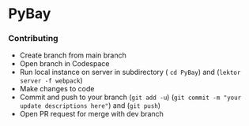 # PyBay

### Contributing

 - Create branch from main branch
 - Open branch in Codespace
 - Run local instance on server in subdirectory ( `cd PyBay`) and (`lektor server -f webpack`)
 - Make changes to code
 - Commit and push to your branch (`git add -u`) (`git commit -m "your update descriptions here"`) and (`git push`)
 - Open PR request for merge with dev branch
